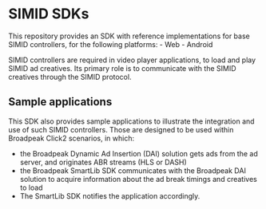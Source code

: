 # SIMID SDKs

This repository provides an SDK with reference implementations for base SIMID controllers, for the following platforms:
    - Web
    - Android

SIMID controllers are required in video player applications, to load and play SIMID ad creatives. Its primary role is to communicate with the SIMID creatives through the SIMID protocol.

## Sample applications

This SDK also provides sample applications to illustrate the integration and use of such SIMID controllers. Those are designed to be used within Broadpeak Click2 scenarios, in which:
- the Broadpeak Dynamic Ad Insertion (DAI) solution gets ads from the ad server, and originates ABR streams (HLS or DASH)
- the Broadpeak SmartLib SDK communicates with the Broadpeak DAI solution to acquire information about the ad break timings and creatives to load
- The SmartLib SDK notifies the application accordingly.
